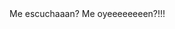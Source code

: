 <html>
<head>
  <title>borrador </title>
  </head>  
<body> Me escuchaaan? Me oyeeeeeeeen?!!!
  </body>
  
  
  </html>
